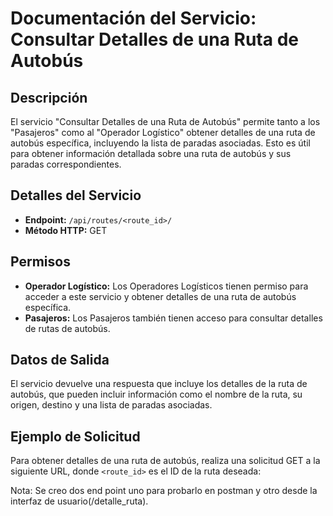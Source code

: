 # Documentación del Servicio: Consultar Detalles de una Ruta de Autobús

## Descripción

El servicio "Consultar Detalles de una Ruta de Autobús" permite tanto a los "Pasajeros" como al "Operador Logístico" obtener detalles de una ruta de autobús específica, incluyendo la lista de paradas asociadas. Esto es útil para obtener información detallada sobre una ruta de autobús y sus paradas correspondientes.

## Detalles del Servicio

- **Endpoint:** `/api/routes/<route_id>/`
- **Método HTTP:** GET

## Permisos

- **Operador Logístico:** Los Operadores Logísticos tienen permiso para acceder a este servicio y obtener detalles de una ruta de autobús específica.
- **Pasajeros:** Los Pasajeros también tienen acceso para consultar detalles de rutas de autobús.

## Datos de Salida

El servicio devuelve una respuesta que incluye los detalles de la ruta de autobús, que pueden incluir información como el nombre de la ruta, su origen, destino y una lista de paradas asociadas.

## Ejemplo de Solicitud

Para obtener detalles de una ruta de autobús, realiza una solicitud GET a la siguiente URL, donde `<route_id>` es el ID de la ruta deseada:

Nota: Se creo dos end point uno para probarlo en postman y otro desde la interfaz de usuario(/detalle_ruta).

